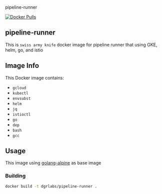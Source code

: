 pipeline-runner

[![Docker Pulls](https://img.shields.io/docker/pulls/dgrlabs/pipeline-runner.svg?style=flat-square)](https://hub.docker.com/r/dgrlabs/pipeline-runner)

## pipeline-runner
This is `swiss army knife` docker image for pipeline runner that using GKE, helm, go, and istio

## Image Info
This Docker image contains:

- `gcloud`
- `kubectl`
- `envsubst`
- `helm`
- `jq`
- `istioctl`
- `go`
- `dep`
- `bash`
- `gcc`

## Usage
This image using [golang-alpine](https://hub.docker.com/_/golang) as base image

### Building

```bash
docker build -t dgrlabs/pipeline-runner .
```
